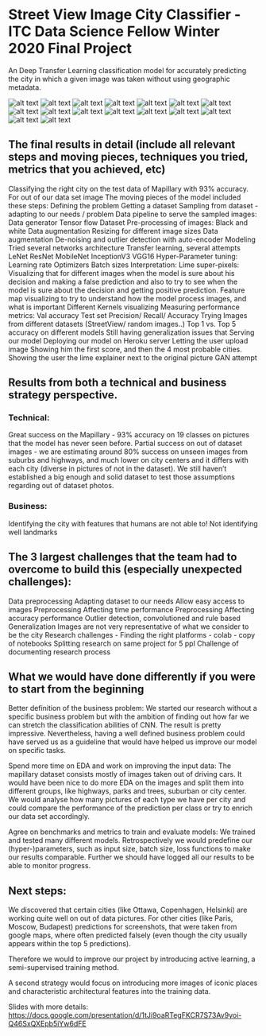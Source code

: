 # Street View Image City Classifier - ITC Data Science Fellow Winter 2020 Final Project
An Deep Transfer Learning classification model for accurately predicting the city in which a given image was taken without using geographic metadata.

![alt text](https://github.com/aradarad2001/cities-classifier/blob/master/cover.png)
![alt text](https://github.com/aradarad2001/cities-classifier/blob/master/dataset.png)
![alt text](https://github.com/aradarad2001/cities-classifier/blob/master/eda.png)
![alt text](https://github.com/aradarad2001/cities-classifier/blob/master/preprocessing.png)
![alt text](https://github.com/aradarad2001/cities-classifier/blob/master/baseline.png)
![alt text](https://github.com/aradarad2001/cities-classifier/blob/master/modeling.png)
![alt text](https://github.com/aradarad2001/cities-classifier/blob/master/performance.png)
![alt text](https://github.com/aradarad2001/cities-classifier/blob/master/confusion_matrix.png)
![alt text](https://github.com/aradarad2001/cities-classifier/blob/master/augmentation.png)
![alt text](https://github.com/aradarad2001/cities-classifier/blob/master/understanding.png)
![alt text](https://github.com/aradarad2001/cities-classifier/blob/master/explainability.png)
![alt text](https://github.com/aradarad2001/cities-classifier/blob/master/hyper.png)
![alt text](https://github.com/aradarad2001/cities-classifier/blob/master/tf_dataset.png)
![alt text](https://github.com/aradarad2001/cities-classifier/blob/master/anomaly.png)
![alt text](https://github.com/aradarad2001/cities-classifier/blob/master/gan1.png)
![alt text](https://github.com/aradarad2001/cities-classifier/blob/master/gan2.png)


## The final results in detail (include all relevant steps and moving pieces, techniques you tried, metrics that you achieved, etc)

Classifying the right city on the test data of Mapillary with 93% accuracy. For out of our data set image The moving pieces of the model included these steps:
Defining the problem
Getting a dataset
Sampling from dataset - adapting to our needs / problem
Data pipeline to serve the sampled images:
Data generator
Tensor flow Dataset
Pre-processing of images:
Black and white
Data augmentation
Resizing for different image sizes
Data augmentation
De-noising and outlier detection with auto-encoder
Modeling
Tried several networks architecture
Transfer learning, several attempts
LeNet
ResNet
MobileNet
InceptionV3
VGG16
Hyper-Parameter tuning:
Learning rate
Optimizers
Batch sizes
Interpretation:
Lime super-pixels:
Visualizing that for different images when the model is sure about his decision and making a false prediction and also to try to see when the model is sure about the decision and getting positive prediction.
Feature map visualizing to try to understand how the model process images, and what is important
Different Kernels visualizing
Measuring performance metrics:
Val accuracy
Test set
Precision/ Recall/ Accuracy
Trying Images from different datasets (StreetView/ random images..)
Top 1 vs. Top 5 accuracy on different models
Still having generalization issues that 
Serving our model
Deploying our model on Heroku server
Letting the user upload image
Showing him the first score, and then the 4 most probable cities.
Showing the user the lime explainer next to the original picture 
GAN attempt
	
## Results from both a technical and business strategy perspective.
### Technical:
Great success on the Mapillary - 93% accuracy on 19 classes on pictures that the model has never seen before.
Partial success on out of dataset images - we are estimating around 80% success on unseen images from suburbs and highways, and much lower on city centers and it differs with each city (diverse in pictures of not in the dataset).
We still haven’t established a big enough and solid dataset to test those assumptions regarding out of dataset photos.
### Business:
Identifying the city with features that humans are not able to!
Not identifying well landmarks

## The 3 largest challenges that the team had to overcome to build this (especially unexpected challenges):
Data preprocessing 
Adapting dataset to our needs
Allow easy access to images
Preprocessing Affecting time performance
Preprocessing Affecting accuracy performance
Outlier detection, convolutioned and rule based
Generalization
Images are not very representative of what we consider to be the city
Research challenges - 
Finding the right platforms - colab - copy of notebooks
Splitting research on same project for 5 ppl
Challenge of documenting research process

## What we would have done differently if you were to start from the beginning

Better definition of the business problem:
We started our research without a specific business problem but with the ambition of finding out how far we can stretch the classification abilities of CNN. The result is pretty impressive. Nevertheless, having a well defined business problem could have served us as a guideline that would have helped us improve our model on specific tasks.

Spend more time on EDA and work on improving the input data: 
The mapillary dataset consists mostly of images taken out of driving cars. It would have been nice to do more EDA on the images and split them into different groups, like highways, parks and trees, suburban or city center. We would analyse how many pictures of each type we have per city and could compare the performance of the prediction per class or try to enrich our data set accordingly.

Agree on benchmarks and metrics to train and evaluate models:
We trained and tested many different models. Retrospectively we would predefine our (hyper-)parameters, such as input size, batch size, loss functions to make our results comparable. Further we should have logged all our results to be able to monitor progress. 

## Next steps:
We discovered that certain cities (like Ottawa, Copenhagen, Helsinki) are working quite well on out of data pictures. For other cities (like Paris, Moscow, Budapest) predictions for screenshots, that were taken from google maps, where often predicted falsely (even though the city usually appears within the top 5 predictions).
 
Therefore we would to improve our project by introducing active learning, a semi-supervised training method. 

A second strategy would focus on introducing more images of iconic places and characteristic architectural features into the training data. 


Slides with more details:
https://docs.google.com/presentation/d/1tJi9oaRTegFKCR7S73Av9yoi-Q46SxQXEpb5iYw6dFE
